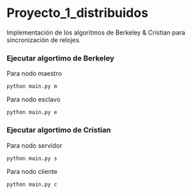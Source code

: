 # Proyecto_1_distribuidos

Implementación de los algoritmos de Berkeley & Cristian para sincronización de relojes.

### Ejecutar algortimo de Berkeley

Para nodo maestro

`python main.py m`

Para nodo esclavo

`python main.py e`


### Ejecutar algortimo de Cristian

Para nodo servidor

`python main.py s`

Para nodo cliente

`python main.py c`
